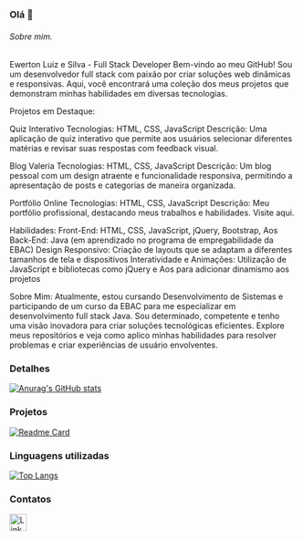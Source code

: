 ### Olá 👋


###### Sobre mim.

Ewerton Luiz e Silva - Full Stack Developer
Bem-vindo ao meu GitHub! Sou um desenvolvedor full stack com paixão por criar soluções web dinâmicas e responsivas. Aqui, você encontrará uma coleção dos meus projetos que demonstram minhas habilidades em diversas tecnologias.

Projetos em Destaque:

Quiz Interativo
Tecnologias: HTML, CSS, JavaScript
Descrição: Uma aplicação de quiz interativo que permite aos usuários selecionar diferentes matérias e revisar suas respostas com feedback visual.

Blog Valeria
Tecnologias: HTML, CSS, JavaScript
Descrição: Um blog pessoal com um design atraente e funcionalidade responsiva, permitindo a apresentação de posts e categorias de maneira organizada.

Portfólio Online
Tecnologias: HTML, CSS, JavaScript
Descrição: Meu portfólio profissional, destacando meus trabalhos e habilidades. Visite aqui.

Habilidades:
Front-End: HTML, CSS, JavaScript, jQuery, Bootstrap, Aos
Back-End: Java (em aprendizado no programa de empregabilidade da EBAC)
Design Responsivo: Criação de layouts que se adaptam a diferentes tamanhos de tela e dispositivos
Interatividade e Animações: Utilização de JavaScript e bibliotecas como jQuery e Aos para adicionar dinamismo aos projetos

Sobre Mim:
Atualmente, estou cursando Desenvolvimento de Sistemas e participando de um curso da EBAC para me especializar em desenvolvimento full stack Java. Sou determinado, competente e tenho uma visão inovadora para criar soluções tecnológicas eficientes. Explore meus repositórios e veja como aplico minhas habilidades para resolver problemas e criar experiências de usuário envolventes.

### Detalhes

[![Anurag's GitHub stats](https://github-readme-stats.vercel.app/api?username=Ewerton-luiz-e-silva&show_icons=true&theme=dark)](https://github.com/anuraghazra/github-readme-stats)

### Projetos

[![Readme Card](https://github-readme-stats.vercel.app/api/pin/?username=Ewerton-luiz-e-silva&repo=meu-portf-lio&theme=dark)](https://github.com/anuraghazra/github-readme-stats)

### Linguagens utilizadas

[![Top Langs](https://github-readme-stats.vercel.app/api/top-langs/?username=Ewerton-luiz-e-silva&layout=compact)](https://github.com/anuraghazra/github-readme-stats)


### Contatos

[<img src='https://img.shields.io/badge/LinkedIn-0077B5?style=for-the-badge&logo=linkedin&logoColor=white' alt='Linkedin' height='30'>](https://www.linkedin.com/in/ewerton-luiz-e-silva-63b0a42b3/)
